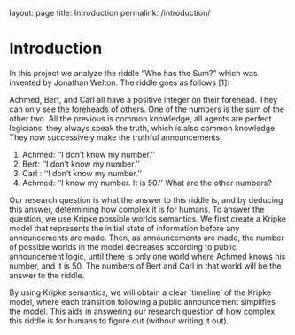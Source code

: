 layout: page 
title: Introduction
permalink: /introduction/

# Introduction 
In this project we analyze the riddle “Who has the Sum?” which was invented by Jonathan Welton. The riddle goes as follows [1]:

Achmed, Bert, and Carl all have a positive integer on their forehead. They can only see the foreheads of others. One of the numbers is the sum of the other two. All the previous is common knowledge, all agents are perfect logicians, they always speak the truth, which is also common knowledge. They now successively make the truthful announcements: 
1. Achmed: 	‘‘I don’t know my number.’’ 
2. Bert: 	‘‘I don’t know my number.’’ 
3. Carl : 	‘‘I don’t know my number.’’ 
4. Achmed: 	‘‘I know my number. It is 50.’’ 
What are the other numbers?

Our research question is what the answer to this riddle is, and by deducing this answer, determining how complex it is for humans. To answer the question, we use Kripke possible worlds semantics. We first create a Kripke model that represents the initial state of information before any announcements are made. Then, as announcements are made, the number of possible worlds in the model decreases according to public announcement logic, until there is only one world where Achmed knows his number, and it is 50. The numbers of Bert and Carl in that world will be the answer to the riddle.

By using Kripke semantics, we will obtain a clear `timeline’ of the Kripke model, where each transition following a public announcement simplifies the model. This aids in answering our research question of how complex this riddle is for humans to figure out (without writing it out).
